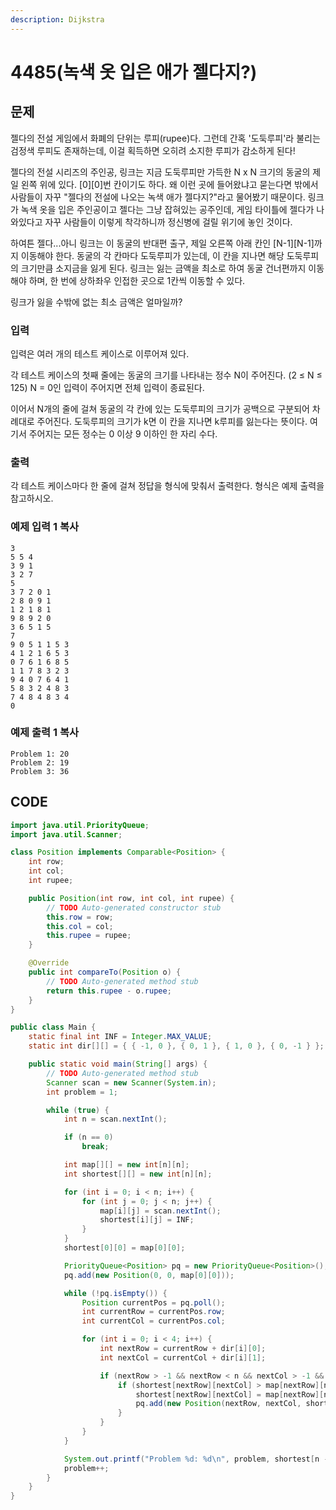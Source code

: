 ```yaml
---
description: Dijkstra
---
```


# 4485\(녹색 옷 입은 애가 젤다지?\)

## 문제

젤다의 전설 게임에서 화폐의 단위는 루피\(rupee\)다. 그런데 간혹 '도둑루피'라 불리는 검정색 루피도 존재하는데, 이걸 획득하면 오히려 소지한 루피가 감소하게 된다!

젤다의 전설 시리즈의 주인공, 링크는 지금 도둑루피만 가득한 N x N 크기의 동굴의 제일 왼쪽 위에 있다. \[0\]\[0\]번 칸이기도 하다. 왜 이런 곳에 들어왔냐고 묻는다면 밖에서 사람들이 자꾸 "젤다의 전설에 나오는 녹색 애가 젤다지?"라고 물어봤기 때문이다. 링크가 녹색 옷을 입은 주인공이고 젤다는 그냥 잡혀있는 공주인데, 게임 타이틀에 젤다가 나와있다고 자꾸 사람들이 이렇게 착각하니까 정신병에 걸릴 위기에 놓인 것이다.

하여튼 젤다...아니 링크는 이 동굴의 반대편 출구, 제일 오른쪽 아래 칸인 \[N-1\]\[N-1\]까지 이동해야 한다. 동굴의 각 칸마다 도둑루피가 있는데, 이 칸을 지나면 해당 도둑루피의 크기만큼 소지금을 잃게 된다. 링크는 잃는 금액을 최소로 하여 동굴 건너편까지 이동해야 하며, 한 번에 상하좌우 인접한 곳으로 1칸씩 이동할 수 있다.

링크가 잃을 수밖에 없는 최소 금액은 얼마일까?

### 입력

입력은 여러 개의 테스트 케이스로 이루어져 있다.

각 테스트 케이스의 첫째 줄에는 동굴의 크기를 나타내는 정수 N이 주어진다. \(2 ≤ N ≤ 125\) N = 0인 입력이 주어지면 전체 입력이 종료된다.

이어서 N개의 줄에 걸쳐 동굴의 각 칸에 있는 도둑루피의 크기가 공백으로 구분되어 차례대로 주어진다. 도둑루피의 크기가 k면 이 칸을 지나면 k루피를 잃는다는 뜻이다. 여기서 주어지는 모든 정수는 0 이상 9 이하인 한 자리 수다.

### 출력

각 테스트 케이스마다 한 줄에 걸쳐 정답을 형식에 맞춰서 출력한다. 형식은 예제 출력을 참고하시오.

### 예제 입력 1 복사

```text
3
5 5 4
3 9 1
3 2 7
5
3 7 2 0 1
2 8 0 9 1
1 2 1 8 1
9 8 9 2 0
3 6 5 1 5
7
9 0 5 1 1 5 3
4 1 2 1 6 5 3
0 7 6 1 6 8 5
1 1 7 8 3 2 3
9 4 0 7 6 4 1
5 8 3 2 4 8 3
7 4 8 4 8 3 4
0
```

### 예제 출력 1 복사

```text
Problem 1: 20
Problem 2: 19
Problem 3: 36
```

## CODE

```java
import java.util.PriorityQueue;
import java.util.Scanner;

class Position implements Comparable<Position> {
	int row;
	int col;
	int rupee;

	public Position(int row, int col, int rupee) {
		// TODO Auto-generated constructor stub
		this.row = row;
		this.col = col;
		this.rupee = rupee;
	}

	@Override
	public int compareTo(Position o) {
		// TODO Auto-generated method stub
		return this.rupee - o.rupee;
	}
}

public class Main {
	static final int INF = Integer.MAX_VALUE;
	static int dir[][] = { { -1, 0 }, { 0, 1 }, { 1, 0 }, { 0, -1 } };

	public static void main(String[] args) {
		// TODO Auto-generated method stub
		Scanner scan = new Scanner(System.in);
		int problem = 1;

		while (true) {
			int n = scan.nextInt();

			if (n == 0)
				break;

			int map[][] = new int[n][n];
			int shortest[][] = new int[n][n];

			for (int i = 0; i < n; i++) {
				for (int j = 0; j < n; j++) {
					map[i][j] = scan.nextInt();
					shortest[i][j] = INF;
				}
			}
			shortest[0][0] = map[0][0];

			PriorityQueue<Position> pq = new PriorityQueue<Position>();
			pq.add(new Position(0, 0, map[0][0]));

			while (!pq.isEmpty()) {
				Position currentPos = pq.poll();
				int currentRow = currentPos.row;
				int currentCol = currentPos.col;

				for (int i = 0; i < 4; i++) {
					int nextRow = currentRow + dir[i][0];
					int nextCol = currentCol + dir[i][1];

					if (nextRow > -1 && nextRow < n && nextCol > -1 && nextCol < n) {
						if (shortest[nextRow][nextCol] > map[nextRow][nextCol] + shortest[currentRow][currentCol]) {
							shortest[nextRow][nextCol] = map[nextRow][nextCol] + shortest[currentRow][currentCol];
							pq.add(new Position(nextRow, nextCol, shortest[nextRow][nextCol]));
						}
					}
				}
			}

			System.out.printf("Problem %d: %d\n", problem, shortest[n - 1][n - 1]);
			problem++;
		}
	}
}
```


